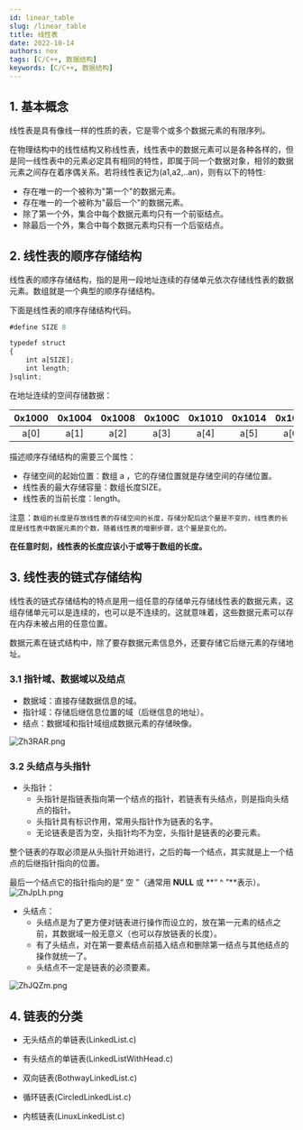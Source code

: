 ```yaml
---
id: linear_table
slug: /linear_table
title: 线性表
date: 2022-10-14
authors: nox
tags: [C/C++, 数据结构]
keywords: [C/C++, 数据结构]
---
```


<!-- truncate -->

## 1. 基本概念

线性表是具有像线一样的性质的表，它是零个或多个数据元素的有限序列。

在物理结构中的线性结构又称线性表，线性表中的数据元素可以是各种各样的，但是同一线性表中的元素必定具有相同的特性，即属于同一个数据对象，相邻的数据元素之间存在着序偶关系。若将线性表记为(a1,a2,..an)，则有以下的特性:

+ 存在唯一的一个被称为"第一个"的数据元素。
+ 存在唯一的一个被称为"最后一个"的数据元素。
+ 除了第一个外，集合中每个数据元素均只有一个前驱结点。
+ 除最后一个外，集合中每个数据元素均只有一个后驱结点。

## 2. 线性表的顺序存储结构

线性表的顺序存储结构，指的是用一段地址连续的存储单元依次存储线性表的数据元素。数组就是一个典型的顺序存储结构。

下面是线性表的顺序存储结构代码。

```jsx showLineNumbers
#define SIZE 8

typedef struct
{
    int a[SIZE];
    int length;
}sqlint;
```

在地址连续的空间存储数据：

| 0x1000 | 0x1004 | 0x1008 | 0x100C | 0x1010 | 0x1014 | 0x1018 | 0x101C |
| :----: | :----: | :----: | :----: | :----: | :----: | :----: | :----: |
|  a[0]  |  a[1]  |  a[2]  |  a[3]  |  a[4]  |  a[5]  |  a[6]  |  a[7]  |

描述顺序存储结构的需要三个属性：

+ 存储空间的起始位置：数组 a ，它的存储位置就是存储空间的存储位置。
+ 线性表的最大存储容量：数组长度SIZE。
+ 线性表的当前长度：length。

注意：`数组的长度是存放线性表的存储空间的长度，存储分配后这个量是不变的，线性表的长度是线性表中数据元素的个数，随着线性表的增删步骤，这个量是变化的。`

**在任意时刻，线性表的长度应该小于或等于数组的长度。**

## 3. 线性表的链式存储结构

线性表的链式存储结构的特点是用一组任意的存储单元存储线性表的数据元素，这组存储单元可以是连续的，也可以是不连续的。这就意味着，这些数据元素可以存在内存未被占用的任意位置。

数据元素在链式结构中，除了要存数据元素信息外，还要存储它后继元素的存储地址。

### 3.1 指针域、数据域以及结点

+ 数据域：直接存储数据信息的域。
+ 指针域：存储后继信息位置的域（后继信息的地址）。
+ 结点：数据域和指针域组成数据元素的存储映像。

![Zh3RAR.png](https://www.helloimg.com/images/2022/11/14/Zh3RAR.png)

### 3.2 头结点与头指针

+ 头指针：
  + 头指针是指链表指向第一个结点的指针，若链表有头结点，则是指向头结点的指针。
  + 头指针具有标识作用，常用头指针作为链表的名字。
  + 无论链表是否为空，头指针均不为空，头指针是链表的必要元素。

整个链表的存取必须是从头指针开始进行，之后的每一个结点，其实就是上一个结点的后继指针指向的位置。

最后一个结点它的指针指向的是“ 空 ”（通常用 **NULL** 或 **“ ^ ”**表示）。
![ZhJpLh.png](https://www.helloimg.com/images/2022/11/15/ZhJpLh.png)

+ 头结点：
  + 头结点是为了更方便对链表进行操作而设立的，放在第一元素的结点之前，其数据域一般无意义（也可以存放链表的长度）。
  + 有了头结点，对在第一要素结点前插入结点和删除第一结点与其他结点的操作就统一了。
  + 头结点不一定是链表的必须要素。

![ZhJQZm.png](https://www.helloimg.com/images/2022/11/15/ZhJQZm.png)

## 4. 链表的分类

+ 无头结点的单链表(LinkedList.c)

+ 有头结点的单链表(LinkedListWithHead.c)

+ 双向链表(BothwayLinkedList.c)

+ 循环链表(CircledLinkedList.c)

+ 内核链表(LinuxLinkedList.c)



























